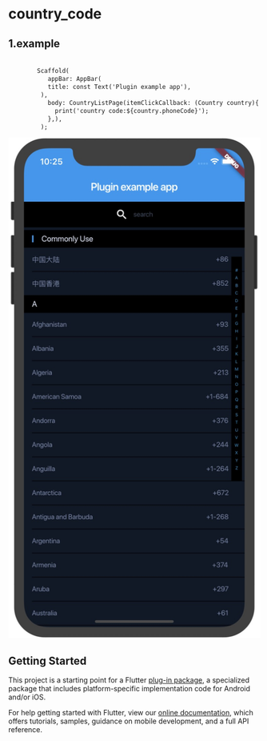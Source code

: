 # country_code

## 1.example
```

        Scaffold(
           appBar: AppBar(
           title: const Text('Plugin example app'),
         ),
           body: CountryListPage(itemClickCallback: (Country country){
             print('country code:${country.phoneCode}');
           },),
         );

```

![view](https://github.com/wilson23yang/country_code/blob/master/example/img/page.jpg "view")


## Getting Started

This project is a starting point for a Flutter
[plug-in package](https://flutter.dev/developing-packages/),
a specialized package that includes platform-specific implementation code for
Android and/or iOS.

For help getting started with Flutter, view our 
[online documentation](https://flutter.dev/docs), which offers tutorials, 
samples, guidance on mobile development, and a full API reference.

